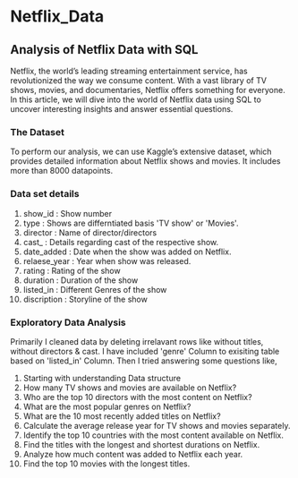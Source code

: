 # Netflix_Data

## Analysis of Netflix Data with SQL

Netflix, the world’s leading streaming entertainment service, has revolutionized the way we consume content. With a vast library of TV shows, movies, and documentaries, Netflix offers something for everyone. In this article, we will dive into the world of Netflix data using SQL to uncover interesting insights and answer essential questions.

### The Dataset
To perform our analysis, we can use Kaggle’s extensive dataset, which provides detailed information about Netflix shows and movies. It includes more than 8000 datapoints.  

### Data set details
1. show_id : Show number
2. type : Shows are differntiated basis 'TV show' or 'Movies'.
3. director : Name of director/directors
4. cast_ : Details regarding cast of the respective show.
5. date_added : Date when the show was added on Netflix.
6. relaese_year : Year when show was released.
7. rating : Rating of the show
8. duration : Duration of the show
9. listed_in : Different Genres of the show
10. discription : Storyline of the show  

### Exploratory Data Analysis
Primarily I cleaned data by deleting irrelavant rows like without titles, without directors & cast. I have included 'genre' Column to exisiting table based on 'listed_in' Column. Then I tried answering some questions like,
1. Starting with understanding Data structure
2. How many TV shows and movies are available on Netflix?
3. Who are the top 10 directors with the most content on Netflix?
4. What are the most popular genres on Netflix?
5. What are the 10 most recently added titles on Netflix?
6. Calculate the average release year for TV shows and movies separately.
7. Identify the top 10 countries with the most content available on Netflix.
8. Find the titles with the longest and shortest durations on Netflix.
9. Analyze how much content was added to Netflix each year.
10. Find the top 10 movies with the longest titles.
